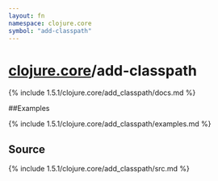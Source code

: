 ```yaml
---
layout: fn
namespace: clojure.core
symbol: "add-classpath"
---
```


# [clojure.core](../)/add-classpath

{% include 1.5.1/clojure.core/add_classpath/docs.md %}

##Examples

{% include 1.5.1/clojure.core/add_classpath/examples.md %}
## Source
{% include 1.5.1/clojure.core/add_classpath/src.md %}

